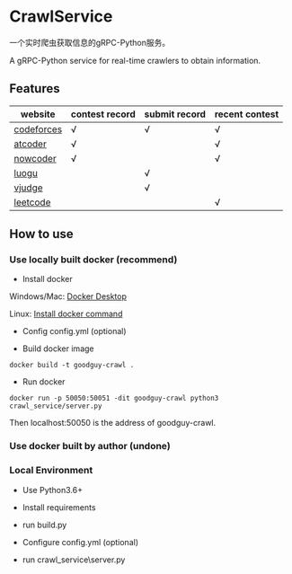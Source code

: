 # CrawlService

一个实时爬虫获取信息的gRPC-Python服务。

A gRPC-Python service for real-time crawlers to obtain information.

## Features

|website|contest record|submit record|recent contest|
|----|----|----|----|
|[codeforces](https://codeforces.com/)|√|√|√|
|[atcoder](https://atcoder.jp)|√| |√|
|[nowcoder](https://nowcoder.com)|√| |√|
|[luogu](https://luogu.com.cn)| |√| |
|[vjudge](https://vjudge.net)| |√| |
|[leetcode](https://leetcode-cn.com)| | |√|

## How to use

### Use locally built docker (recommend)

- Install docker

Windows/Mac: [Docker Desktop](https://www.docker.com/get-started)

Linux: [Install docker command](https://command-not-found.com/docker)

- Config config.yml (optional)

- Build docker image

`docker build -t goodguy-crawl .`

- Run docker

`docker run -p 50050:50051 -dit goodguy-crawl python3 crawl_service/server.py`

Then localhost:50050 is the address of goodguy-crawl.

### Use docker built by author (undone)

### Local Environment

- Use Python3.6+

- Install requirements 

- run build.py

- Configure config.yml (optional)

- run crawl_service\server.py
